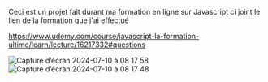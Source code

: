 Ceci est un projet fait durant ma formation en ligne sur Javascript ci joint le lien de la formation que j'ai effectué

https://www.udemy.com/course/javascript-la-formation-ultime/learn/lecture/16217332#questions


![Capture d’écran 2024-07-10 à 08 17 58](https://github.com/AINBBAN/Cacher-du-texte/assets/125839874/e9803345-741d-44d7-b5b7-f2a5e4d8f59e)
![Capture d’écran 2024-07-10 à 08 17 48](https://github.com/AINBBAN/Cacher-du-texte/assets/125839874/6934defe-40bb-437e-b4ce-039d6f98e376)
